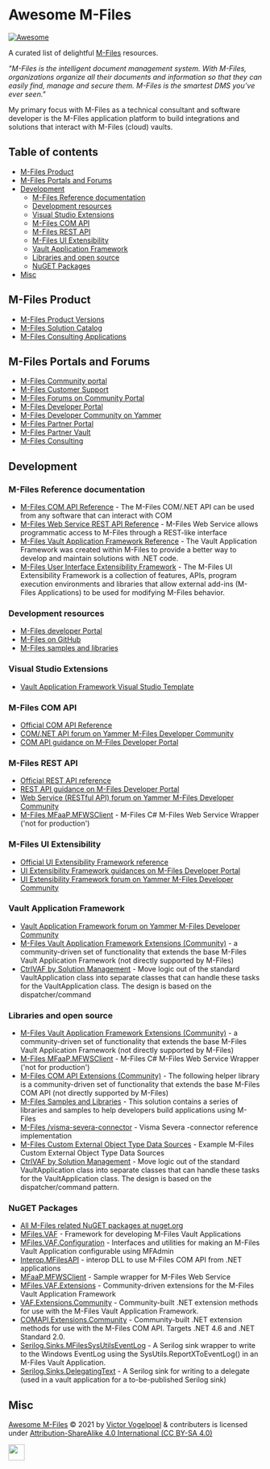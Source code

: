 # Awesome M-Files <!-- omit in toc -->

[![Awesome](https://cdn.rawgit.com/sindresorhus/awesome/d7305f38d29fed78fa85652e3a63e154dd8e8829/media/badge.svg)](https://github.com/sindresorhus/awesome)

A curated list of delightful [M-Files](https://m-files.com) resources.

*"M-Files is the intelligent document management system. With M-Files, organizations organize all their documents and information so that they can easily find, manage and secure them. M-Files is the smartest DMS you’ve ever seen."*

My primary focus with M-Files as a technical consultant and software developer is the M-Files application platform to build integrations and solutions that interact with M-Files (cloud) vaults.

## Table of contents <!-- omit in toc -->

- [M-Files Product](#m-files-product)
- [M-Files Portals and Forums](#m-files-portals-and-forums)
- [Development](#development)
  - [M-Files Reference documentation](#m-files-reference-documentation)
  - [Development resources](#development-resources)
  - [Visual Studio Extensions](#visual-studio-extensions)
  - [M-Files COM API](#m-files-com-api)
  - [M-Files REST API](#m-files-rest-api)
  - [M-Files UI Extensibility](#m-files-ui-extensibility)
  - [Vault Application Framework](#vault-application-framework)
  - [Libraries and open source](#libraries-and-open-source)
  - [NuGET Packages](#nuget-packages)
- [Misc](#misc)

## M-Files Product

- [M-Files Product Versions](https://www.m-files.com/products/product-editions/)
- [M-Files Solution Catalog](https://catalog.m-files.com/)
- [M-Files Consulting Applications](https://consulting.m-files.com/doku.php?id=list_applications)

## M-Files Portals and Forums

- [M-Files Community portal](https://community.m-files.com/)
- [M-Files Customer Support](https://m-files.force.com/)
- [M-Files Forums on Community Portal](https://community.m-files.com/forums-1552881334/)
- [M-Files Developer Portal](https://developer.m-files.com/) 
- [M-Files Developer Community on Yammer](https://www.yammer.com/m-filesdevelopercommunity/#/home)
- [M-Files Partner Portal](https://partners.m-files.com/)
- [M-Files Partner Vault](https://partners.cloudvault.m-files.com/)
- [M-Files Consulting](https://consulting.m-files.com)

## Development

### M-Files Reference documentation

- [M-Files COM API Reference](https://www.m-files.com/api/documentation/index.html) - The M-Files COM/.NET API can be used from any software that can interact with COM
- [M-Files Web Service REST API Reference](https://developer.m-files.com/APIs/REST-API/Reference/) - M-Files Web Service allows programmatic access to M-Files through a REST-like interface
- [M-Files Vault Application Framework Reference](https://developer.m-files.com/Frameworks/Vault-Application-Framework/Reference/html/c62ba15d-1642-2388-5fca-022279440967.htm) - The Vault Application Framework was created within M-Files to provide a better way to develop and maintain solutions with .NET code.
- [M-Files User Interface Extensibility Framework](https://www.m-files.com/UI_Extensibility_Framework/#FrontPage.html) - The M-Files UI Extensibility Framework is a collection of features, APIs, program execution environments and libraries that allow external add-ins (M-Files Applications) to be used for modifying M-Files behavior.

### Development resources

- [M-Files developer Portal](https://developer.m-files.com/)
- [M-Files on GitHub](https://github.com/m-files)
- [M-Files samples and libraries](https://github.com/M-Files/MFilesSamplesAndLibraries)

### Visual Studio Extensions

- [Vault Application Framework Visual Studio Template](https://marketplace.visualstudio.com/items?itemName=M-Files.MFilesVisualStudioExtensions)

### M-Files COM API

- [Official COM API Reference](https://www.m-files.com/api/documentation/index.html)
- [COM/.NET API forum on Yammer M-Files Developer Community](https://www.yammer.com/m-filesdevelopercommunity/#/threads/inGroup?type=in_group&feedId=10800111&view=all)<!-- omit in link analyzer -->
- [COM API guidance on M-Files Developer Portal](https://developer.m-files.com/APIs/COM-API/)

### M-Files REST API

- [Official REST API reference](https://developer.m-files.com/APIs/REST-API/Reference/)
- [REST API guidance on M-Files Developer Portal](https://developer.m-files.com/APIs/REST-API/)
- [Web Service (RESTful API) forum on Yammer M-Files Developer Community](https://www.yammer.com/m-filesdevelopercommunity/#/threads/inGroup?type=in_group&feedId=10799863&view=all)<!-- omit in link analyzer -->
- [M-Files MFaaP.MFWSClient](https://github.com/M-Files/Libraries.MFWSClient) - M-Files C# M-Files Web Service Wrapper ('not for production')

### M-Files UI Extensibility
- [Official UI Extensibility Framework reference](https://www.m-files.com/UI_Extensibility_Framework/#FrontPage.html)
- [UI Extensibility Framework guidances on M-Files Developer Portal](https://developer.m-files.com/Frameworks/User-Interface-Extensibility-Framework/)
- [UI Extensibility Framework forum on Yammer M-Files Developer Community](https://www.yammer.com/m-filesdevelopercommunity/#/threads/inGroup?type=in_group&feedId=10799853&view=all)<!-- omit in link analyzer -->

### Vault Application Framework
- [Vault Application Framework forum on Yammer M-Files Developer Community](https://www.yammer.com/m-filesdevelopercommunity/#/threads/inGroup?type=in_group&feedId=10799870)<!-- omit in link analyzer -->
- [M-Files Vault Application Framework Extensions (Community)](https://github.com/M-Files/VAF.Extensions.Community) - a community-driven set of functionality that extends the base M-Files Vault Application Framework (not directly supported by M-Files)
- [CtrlVAF by Solution Management](https://github.com/Solution-Management/CtrlVAF) - Move logic out of the standard VaultApplication class into separate classes that can handle these tasks for the VaultApplication class. The design is based on the dispatcher/command 

### Libraries and open source

- [M-Files Vault Application Framework Extensions (Community)](https://github.com/M-Files/VAF.Extensions.Community) - a community-driven set of functionality that extends the base M-Files Vault Application Framework (not directly supported by M-Files)
- [M-Files MFaaP.MFWSClient](https://github.com/M-Files/Libraries.MFWSClient) - M-Files C# M-Files Web Service Wrapper ('not for production')
- [M-Files COM API Extensions (Community)](https://github.com/M-Files/COMAPI.Extensions.Community) - The following helper library is a community-driven set of functionality that extends the base M-Files COM API (not directly supported by M-Files)
- [M-Files Samples and Libraries](https://github.com/M-Files/MFilesSamplesAndLibraries) - This solution contains a series of libraries and samples to help developers build applications using M-Files
- [M-Files /visma-severa-connector](https://github.com/M-Files/visma-severa-connector) - Visma Severa -connector reference implementation
- [M-Files Custom External Object Type Data Sources](https://github.com/M-Files/Samples.CustomExternalObjectTypeDataSources) - Example M-Files Custom External Object Type Data Sources
- [CtrlVAF by Solution Management](https://github.com/Solution-Management/CtrlVAF) - Move logic out of the standard VaultApplication class into separate classes that can handle these tasks for the VaultApplication class. The design is based on the dispatcher/command pattern.

### NuGET Packages

- [All M-Files related NuGET packages at nuget.org](https://www.nuget.org/packages?q=mfiles)
- [MFiles.VAF](https://www.nuget.org/packages/MFiles.VAF/) - Framework for developing M-Files Vault Applications
- [MFiles.VAF.Configuration](https://www.nuget.org/packages/MFiles.VAF.Configuration/) - Interfaces and utilities for making an M-Files Vault Application configurable using MFAdmin
- [Interop.MFilesAPI](https://www.nuget.org/packages/Interop.MFilesAPI/) - interop DLL to use M-Files COM API from .NET applications
- [MFaaP.MFWSClient](https://www.nuget.org/packages/MFaaP.MFWSClient) - Sample wrapper for M-Files Web Service
- [MFiles.VAF.Extensions](https://www.nuget.org/packages/MFiles.VAF.Extensions/) - Community-driven extensions for the M-Files Vault Application Framework
- [VAF.Extensions.Community](https://github.com/M-Files/VAF.Extensions.Community) - Community-built .NET extension methods for use with the M-Files Vault Application Framework.
- [COMAPI.Extensions.Community](https://github.com/M-Files/COMAPI.Extensions.Community) - Community-built .NET extension methods for use with the M-Files COM API. Targets .NET 4.6 and .NET Standard 2.0.
- [Serilog.Sinks.MFilesSysUtilsEventLog](https://github.com/serilog-contrib/Serilog.Sinks.MFilesSysUtilsEventLog) - A Serilog sink wrapper to write to the Windows EventLog using the SysUtils.ReportXToEventLog() in an M-Files Vault Application.
- [Serilog.Sinks.DelegatingText](https://github.com/serilog-contrib/Serilog.Sinks.DelegatingText) - A Serilog sink for writing to a delegate (used in a vault application for a to-be-published Serilog sink)

## Misc

[Awesome M-Files](https://github.com/victorvogelpoel/awesome-m-files) © 2021 by [Victor Vogelpoel](https://victorvogelpoel.nl) & contributers is licensed under [Attribution-ShareAlike 4.0 International (CC BY-SA 4.0)](https://creativecommons.org/licenses/by-sa/4.0/)

<img src="https://mirrors.creativecommons.org/presskit/buttons/88x31/png/by-sa.png" height="32"/>
